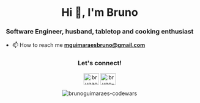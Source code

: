 
<h1 align="center">Hi 👋, I'm Bruno</h1>
<h3 align="center">Software Engineer, husband, tabletop and cooking enthusiast </h3>

- 📫 How to reach me **mguimaraesbruno@gmail.com**

<h3 align="center">Let's connect!</h3>
<p align="center">
<a href="https://twitter.com/brunaodev" target="blank"><img align="center" src="https://cdn.jsdelivr.net/npm/simple-icons@3.0.1/icons/twitter.svg" alt="brunaodev" height="30" width="40" /></a>
<a href="https://linkedin.com/in/bruno-guimaraes1" target="blank"><img align="center" src="https://cdn.jsdelivr.net/npm/simple-icons@3.0.1/icons/linkedin.svg" alt="bruno-guimaraes1" height="30" width="40" /></a>
</p>


<p align="center"><img align="center" src="https://www.codewars.com/users/brunoguimaraes/badges/small" alt="brunoguimaraes-codewars" /></p>

